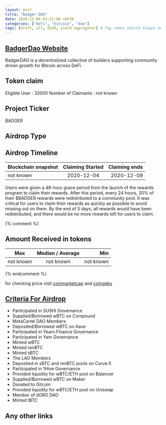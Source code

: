 ```yaml
---
layout: post
title: "Badger DAO"
date: 2020-12-04 03:21:08 +0530
categories: ["defi", "bitcoin", "dao"]
tags: [draft, all, 2k20, yield aggregator] # Tag names should always be lowercase
---
```


## [BadgerDao Website](https://app.badger.com/)

BadgerDAO is a decentralized collective of builders supporting community driven growth for Bitcoin across DeFi.

## Token claim

Eligible User : 32000
Number of Claimants : not known

## Project Ticker

BADGER

## Airdrop Type

## Airdrop Timeline

| Blockchain snapshot | Claiming Started | Claiming ends |
| ------------------- | :--------------: | ------------: |
| not known           |    2020-12-04    |    2020-12-09 |

Users were given a 48-hour grace period from the launch of the rewards program to claim their rewards. After this period, every 24 hours, 20% of their $BADGER rewards were redistributed to a community pool. It was critical for users to claim their rewards as quickly as possible to avoid missing out on them. By the end of 5 days, all rewards would have been redistributed, and there would be no more rewards left for users to claim.

{% comment %}

## Amount Received in tokens

| Max       | Median / Average |       Min |
| --------- | :--------------: | --------: |
| not known |    not known     | not known |

{% endcomment %}

for checking price visit [coinmarketcap](https://coinmarketcap.com/currencies/badger-dao) and [coingeko](https://www.coingecko.com/en/coins/badger-dao)

## [Criteria For Airdrop](https://badgerdao.medium.com/how-to-claim-your-badger-airdrop-bcab0bd3dc25)

- Participated in SUSHI Governance
- Supplied/Borrowed wBTC on Compound
- MetaCartel DAO Members
- Deposited/Borrowed wBTC on Aave
- Participated in Yearn.Finance Governance
- Participated in Yam Governance
- Minted wBTC
- Minted renBTC
- Minted sBTC
- The LAO Members
- Deposited in sBTC and renBTC pools on Curve.fi
- Participated in 1Hive Governance
- Provided liquidity for wBTC/ETH pool on Balancer
- Supplied/Borrowed wBTC on Maker
- Donated to Gitcoin
- Provided liquidity for wBTC/ETH pool on Uniswap
- Member of dORG DAO
- Minted tBTC

## Any other links
